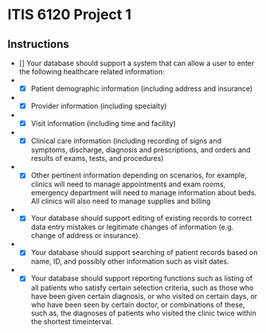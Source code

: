 # ITIS 6120 Project 1

## Instructions

- [] Your database should support a system that can allow a user to enter the following healthcare related information:
- - [x] Patient demographic information (including address and insurance)
- - [x] Provider information (including specialty)
- - [x] Visit information (including time and facility)
- - [x] Clinical care information (including recording of signs and symptoms, discharge, diagnosis and prescriptions, and orders and results of exams, tests, and procedures)
- - [x] Other pertinent information depending on scenarios, for example, clinics will need to manage appointments and exam rooms, emergency department will need to manage information about beds. All clinics will also need to manage supplies and billing
- - [x] Your database should support editing of existing records to correct data entry mistakes or legitimate changes of information (e.g. change of address or insurance).
- - [x] Your database should support searching of patient records based on name, ID, and possibly other information such as visit dates.
- - [x] Your database should support reporting functions such as listing of all patients who satisfy certain selection criteria, such as those who have been given certain diagnosis, or who visited on certain days, or who have been seen by certain doctor, or combinations of these, such as, the diagnoses of patients who visited the clinic twice within the shortest timeinterval.